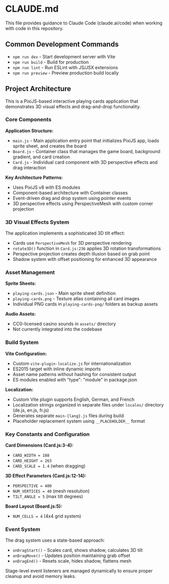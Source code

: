 # CLAUDE.md

This file provides guidance to Claude Code (claude.ai/code) when working with code in this repository.

## Common Development Commands

- `npm run dev` - Start development server with Vite
- `npm run build` - Build for production
- `npm run lint` - Run ESLint with JS/JSX extensions
- `npm run preview` - Preview production build locally

## Project Architecture

This is a PixiJS-based interactive playing cards application that demonstrates 3D visual effects and drag-and-drop functionality.

### Core Components

**Application Structure:**
- `main.js` - Main application entry point that initializes PixiJS app, loads sprite sheet, and creates the board
- `Board.js` - Container class that manages the game board, background gradient, and card creation  
- `Card.js` - Individual card component with 3D perspective effects and drag interaction

**Key Architecture Patterns:**
- Uses PixiJS v8 with ES modules
- Component-based architecture with Container classes
- Event-driven drag and drop system using pointer events
- 3D perspective effects using PerspectiveMesh with custom corner projection

### 3D Visual Effects System

The application implements a sophisticated 3D tilt effect:
- Cards use `PerspectiveMesh` for 3D perspective rendering
- `rotate3D()` function in `Card.js:236` applies 3D rotation transformations
- Perspective projection creates depth illusion based on grab point
- Shadow system with offset positioning for enhanced 3D appearance

### Asset Management

**Sprite Sheets:**
- `playing-cards.json` - Main sprite sheet definition
- `playing-cards.png` - Texture atlas containing all card images
- Individual PNG cards in `playing-cards-png/` folders as backup assets

**Audio Assets:**
- CC0-licensed casino sounds in `assets/` directory
- Not currently integrated into the codebase

### Build System

**Vite Configuration:**
- Custom `vite-plugin-localize.js` for internationalization
- ES2015 target with inline dynamic imports
- Asset name patterns without hashing for consistent output
- ES modules enabled with "type": "module" in package.json

**Localization:**
- Custom Vite plugin supports English, German, and French
- Localization strings organized in separate files under `locales/` directory (de.js, en.js, fr.js)
- Generates separate `main-{lang}.js` files during build
- Placeholder replacement system using `__PLACEHOLDER__` format

### Key Constants and Configuration

**Card Dimensions (Card.js:3-4):**
- `CARD_WIDTH = 188`
- `CARD_HEIGHT = 263`
- `CARD_SCALE = 1.4` (when dragging)

**3D Effect Parameters (Card.js:12-14):**
- `PERSPECTIVE = 400`
- `NUM_VERTICES = 40` (mesh resolution)
- `TILT_ANGLE = 5` (max tilt degrees)

**Board Layout (Board.js:5):**
- `NUM_CELLS = 4` (4x4 grid system)

### Event System

The drag system uses a state-based approach:
- `onDragStart()` - Scales card, shows shadow, calculates 3D tilt
- `onDragMove()` - Updates position maintaining grab offset
- `onDragEnd()` - Resets scale, hides shadow, flattens mesh

Stage-level event listeners are managed dynamically to ensure proper cleanup and avoid memory leaks.